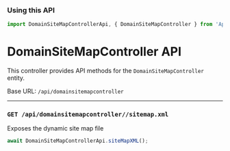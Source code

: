 ### Using this API

```typescript
import DomainSiteMapControllerApi, { DomainSiteMapController } from 'Api/DomainSiteMapController';
```

# DomainSiteMapController API

This controller provides API methods for the `DomainSiteMapController` entity.

Base URL: `/api/domainsitemapcontroller`

---

### `GET /api/domainsitemapcontroller//sitemap.xml`

Exposes the dynamic site map file

```ts
await DomainSiteMapControllerApi.siteMapXML();
```

